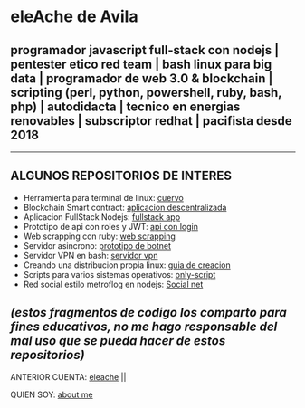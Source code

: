 # eleAche de Avila
## programador javascript full-stack con nodejs | pentester etico red team | bash linux para big data | programador de web 3.0 & blockchain | scripting (perl, python, powershell, ruby, bash, php) | autodidacta | tecnico en energias renovables | subscriptor redhat | pacifista desde 2018
---
## ALGUNOS REPOSITORIOS DE INTERES
*  Herramienta para terminal de linux: [cuervo](https://github.com/LuisHDeAvila/pro-cuervo)
*  Blockchain Smart contract: [aplicacion descentralizada](https://github.com/LuisHDeAvila/inv-aplicacion-descentralizada-solidity)
*  Aplicacion FullStack Nodejs: [fullstack app](https://github.com/LuisHDeAvila/edu-fullstack)
*  Prototipo de api con roles y JWT: [api con login](https://github.com/LuisHDeAvila/sec-prottype)
*  Web scrapping con ruby: [web scrapping](https://github.com/LuisHDeAvila/inv-scraper)
*  Servidor asincrono: [prototipo de botnet](https://github.com/LuisHDeAvila/sci-puppet)
*  Servidor VPN en bash: [servidor vpn](https://github.com/LuisHDeAvila/sci-servervpn)
*  Creando una distribucion propia linux: [guia de creacion](https://github.com/LuisHDeAvila/inv-kcrackend)
*  Scripts para varios sistemas operativos: [only-script](https://github.com/LuisHDeAvila/edu-only-script)
*  Red social estilo metroflog en nodejs: [Social net](https://github.com/LuisHDeAvila/pro-socialnetwork)

_(estos fragmentos de codigo los comparto para fines educativos, no me hago responsable del mal uso que se pueda hacer de estos repositorios)_
---

ANTERIOR CUENTA: [eleache](https://github.com/eleache) ||

QUIEN SOY: [about me](https://github.com/LuisHDeAvila/LuisHDeAvila/blob/main/docs/aboutme.md)
